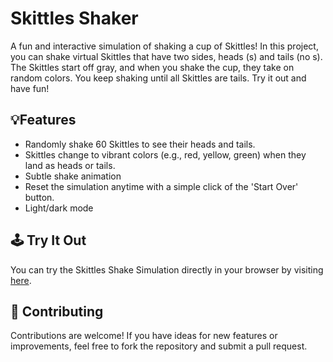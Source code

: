 # Skittles Shaker

A fun and interactive simulation of shaking a cup of Skittles! In this project, you can shake virtual Skittles that have two sides, heads (s) and tails (no s). The Skittles start off gray, and when you shake the cup, they take on random colors. You keep shaking until all Skittles are tails. Try it out and have fun!

## 💡Features

- Randomly shake 60 Skittles to see their heads and tails.
- Skittles change to vibrant colors (e.g., red, yellow, green) when they land as heads or tails.
- Subtle shake animation
- Reset the simulation anytime with a simple click of the 'Start Over' button.
- Light/dark mode

## 🕹️ Try It Out

You can try the Skittles Shake Simulation directly in your browser by visiting [here](https://chippokiddo.github.io/skittlesshaker/).

## 🤝 Contributing

Contributions are welcome! If you have ideas for new features or improvements, feel free to fork the repository and submit a pull request.
